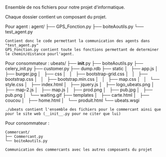 Ensemble de nos fichiers pour notre projet d'informatique.

Chaque dossier contient un composant du projet.

Pour agent :
	agent/
	├── GPS_Fonction.py
	├── boiteAoutils.py
	└── test_agent.py
	
    Contient donc le code permettant la communication des agents dans "test_agent.py"
    GPS_Fonction.py contient toute les fonctions permettant de determiner le chemin/distance pourl'agent.

Pour consommateur :
	ubeats/
	├── __init__.py
	├── boiteAoutils.py
	├── celery_init.py
	├── customer.py
	├── dump.rdb
	├── static
	│   ├── app.js
	│   ├── burger.jpg
	│   ├── css
	│   │   ├── bootstrap-grid.css
	│   │   ├── bootstrap.css
	│   │   ├── bootstrap.min.css
	│   │   ├── map.css
	│   │   └── style.css
	│   ├── index.html
	│   ├── jquery.js
	│   ├── logo_ubeats.png
	│   ├── map-2.js
	│   ├── map.js
	│   ├── prod.png
	│   ├── pub.jpg
	│   ├── pub.png
	│   └── waiting.gif
	├── templates
	│   ├── carte.html
	│   ├── coucou
	│   ├── home.html
	│   └── produit.html
	└── ubeats.wsgi

	./ubeats contient l'ensemble des fichiers pour le commercant ainsi que pour le site web (__init__.py pour ne citer que lui)

Pour consommateur :

	Commercant/
	├── Commercant.py
	└── boiteAoutils.py

	Communication des commercants avec les autres composants du projet

